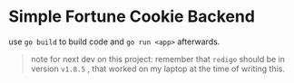 # Simple Fortune Cookie Backend

use `go build` to build code and `go run <app>` afterwards.

> note for next dev on this project: remember that `redigo` should be in version `v1.8.5` , that worked on my laptop at the time of writing this.